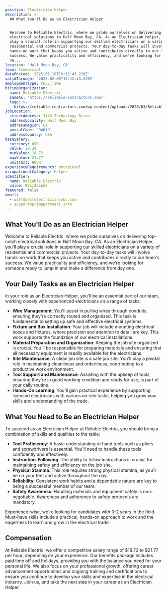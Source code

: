 ```yaml
---
position: Electrician Helper
description: >-
  ## What You'll Do as an Electrician Helper


  Welcome to Reliable Electric, where we pride ourselves on delivering top-notch
  electrical solutions in Half Moon Bay, CA. As an Electrician Helper, you'll
  play a crucial role in supporting our skilled electricians on a variety of
  residential and commercial projects. Your day-to-day tasks will involve
  hands-on work that keeps you active and contributes directly to our team's
  success. We value practicality and efficiency, and we're looking for someone
  re...
location: 'Half Moon Bay, CA'
team: Commercial
datePosted: '2025-01-10T19:12:43.220Z'
validThrough: '2025-02-09T19:12:43.220Z'
employmentType: FULL_TIME
hiringOrganization:
  name: Reliable Electric
  sameAs: 'https://reliable-contractors.com/'
  logo: >-
    https://reliable-contractors.com/wp-content/uploads/2020/03/Reliable-Electric-Logo.jpg
jobLocation:
  streetAddress: 3443 Technology Drive
  addressLocality: Half Moon Bay
  addressRegion: CA
  postalCode: '94019'
  addressCountry: USA
baseSalary:
  currency: USD
  value: 20.24
  minValue: 18.72
  maxValue: 21.77
  unitText: HOUR
experienceRequirements: entryLevel
occupationalCategory: Helper
identifier:
  name: Reliable Electric
  value: RELI2eipd2
featured: false
email:
  - will@bestelectricianjobs.com
  - support@primepartners.info
---
```




## What You'll Do as an Electrician Helper

Welcome to Reliable Electric, where we pride ourselves on delivering top-notch electrical solutions in Half Moon Bay, CA. As an Electrician Helper, you'll play a crucial role in supporting our skilled electricians on a variety of residential and commercial projects. Your day-to-day tasks will involve hands-on work that keeps you active and contributes directly to our team's success. We value practicality and efficiency, and we're looking for someone ready to jump in and make a difference from day one.

## Your Daily Tasks as an Electrician Helper

In your role as an Electrician Helper, you'll be an essential part of our team, working closely with experienced electricians on a range of tasks:

- **Wire Management**: You'll assist in pulling wires through conduits, ensuring they're correctly routed and organized. This task is fundamental to setting up safe and effective electrical systems.
- **Fixture and Box Installation**: Your job will include mounting electrical boxes and fixtures, where precision and attention to detail are key. This work supports the foundation of our electrical installations.
- **Material Preparation and Organization**: Keeping the job site organized is crucial. You'll be responsible for preparing materials and ensuring that all necessary equipment is readily available for the electricians.
- **Site Maintenance**: A clean job site is a safe job site. You'll play a pivotal role in maintaining cleanliness and orderliness, contributing to a productive work environment.
- **Tool Support and Maintenance**: Assisting with the upkeep of tools, ensuring they're in good working condition and ready for use, is part of your daily routine.
- **Hands-On Learning**: You'll gain practical experience by supporting licensed electricians with various on-site tasks, helping you grow your skills and understanding of the trade.

## What You Need to Be an Electrician Helper

To succeed as an Electrician Helper at Reliable Electric, you should bring a combination of skills and qualities to the table:

- **Tool Proficiency**: A basic understanding of hand tools such as pliers and screwdrivers is essential. You'll need to handle these tools confidently and effectively.
- **Instruction-Following**: The ability to follow instructions is crucial for maintaining safety and efficiency on the job site.
- **Physical Stamina**: This role requires strong physical stamina, as you'll be on your feet and active throughout the day.
- **Reliability**: Consistent work habits and a dependable nature are key to being a successful member of our team.
- **Safety Awareness**: Handling materials and equipment safely is non-negotiable. Awareness and adherence to safety protocols are mandatory.

Experience-wise, we're looking for candidates with 0-2 years in the field. Must-have skills include a practical, hands-on approach to work and the eagerness to learn and grow in the electrical trade.

## Compensation

At Reliable Electric, we offer a competitive salary range of $18.72 to $21.77 per hour, depending on your experience. Our benefits package includes paid time off and holidays, providing you with the balance you need for your personal life. We also focus on your professional growth, offering career advancement opportunities and ongoing training and certifications to ensure you continue to develop your skills and expertise in the electrical industry. Join us, and take the next step in your career as an Electrician Helper.